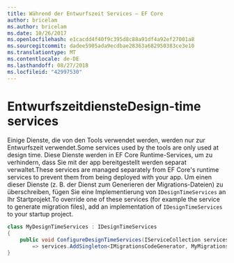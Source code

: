 ```yaml
---
title: Während der Entwurfszeit Services – EF Core
author: bricelam
ms.author: bricelam
ms.date: 10/26/2017
ms.openlocfilehash: e1cacdd4f40f9c395d8c88a91df4a92ef27001a8
ms.sourcegitcommit: dadee5905ada9ecdbae28363a682950383ce3e10
ms.translationtype: MT
ms.contentlocale: de-DE
ms.lasthandoff: 08/27/2018
ms.locfileid: "42997530"
---
```

<a name="design-time-services"></a><span data-ttu-id="3c6e7-102">Entwurfszeitdienste</span><span class="sxs-lookup"><span data-stu-id="3c6e7-102">Design-time services</span></span>
====================
<span data-ttu-id="3c6e7-103">Einige Dienste, die von den Tools verwendet werden, werden nur zur Entwurfszeit verwendet.</span><span class="sxs-lookup"><span data-stu-id="3c6e7-103">Some services used by the tools are only used at design time.</span></span> <span data-ttu-id="3c6e7-104">Diese Dienste werden in EF Core Runtime-Services, um zu verhindern, dass Sie mit der app bereitgestellt werden separat verwaltet.</span><span class="sxs-lookup"><span data-stu-id="3c6e7-104">These services are managed separately from EF Core's runtime services to prevent them from being deployed with your app.</span></span> <span data-ttu-id="3c6e7-105">Um einen dieser Dienste (z. B. der Dienst zum Generieren der Migrations-Dateien) zu überschreiben, fügen Sie eine Implementierung von `IDesignTimeServices` an Ihr Startprojekt.</span><span class="sxs-lookup"><span data-stu-id="3c6e7-105">To override one of these services (for example the service to generate migration files), add an implementation of `IDesignTimeServices` to your startup project.</span></span>

``` csharp
class MyDesignTimeServices : IDesignTimeServices
{
    public void ConfigureDesignTimeServices(IServiceCollection services)
        => services.AddSingleton<IMigrationsCodeGenerator, MyMigrationsCodeGenerator>()
}
```
